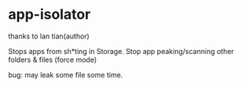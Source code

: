 # app-isolator

thanks to lan tian(author)

Stops apps from sh*ting in Storage.
Stop app peaking/scanning other folders & files (force mode)

bug:
may leak some file some time.

